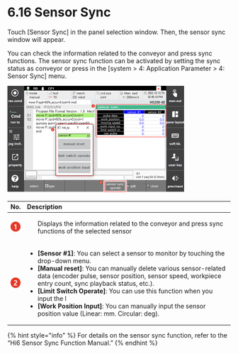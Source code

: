 ﻿# 6.16 Sensor Sync

Touch \[Sensor Sync\] in the panel selection window. Then, the sensor sync window will appear.

You can check the information related to the conveyor and press sync functions. The sensor sync function can be activated by setting the sync status as conveyor or press in the \[system &gt; 4: Application Parameter &gt; 4: Sensor Sync\] menu.

![Figure 49 Sensor Sync Monitoring](../_assets/tp630/pane-sensorsynch_eng.png)

<table>
  <thead>
    <tr>
      <th style="text-align:left">No.</th>
      <th style="text-align:left">Description</th>
    </tr>
  </thead>
  <tbody>
    <tr>
      <td style="text-align:left">
        <img src="../_assets/c1.png" alt/>
      </td>
      <td style="text-align:left"> <ul>Displays the information related to the conveyor and press sync functions
        of the selected sensor</ul></td>
    </tr>
    <tr>
      <td style="text-align:left">
        <img src="../_assets/c2.png" alt/>
      </td>
      <td style="text-align:left">
        <ul>
          <li><b>[Sensor #1]</b>: You can select a sensor to monitor by touching the
            drop-down menu.</li>
          <li><b>[Manual reset]</b>: You can manually delete various sensor-related
            data (encoder pulse, sensor position, sensor speed, workpiece entry count,
            sync playback status, etc.).</li>
          <li><b>[Limit Switch Operate]</b>: You can use this function when you input
            the l</li>
          <li><b>[Work Position Input]</b>: You can manually input the sensor position
            value (Linear: mm. Circular: deg).</li>
        </ul>
      </td>
    </tr>
  </tbody>
</table>



{% hint style="info" %}
For details on the sensor sync function, refer to the “Hi6 Sensor Sync Function Manual.”
{% endhint %}


